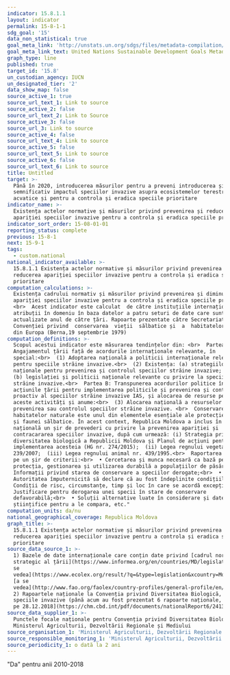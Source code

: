 ```yaml
---
indicator: 15.8.1.1
layout: indicator
permalink: 15-8-1-1
sdg_goal: '15'
data_non_statistical: true
goal_meta_link: 'http://unstats.un.org/sdgs/files/metadata-compilation/Metadata-Goal-15.pdf'
goal_meta_link_text: United Nations Sustainable Development Goals Metadata (pdf 456kB)
graph_type: line
published: true
target_id: '15.8'
un_custodian_agency: IUCN
un_designated_tier: '2'
data_show_map: false
source_active_1: true
source_url_text_1: Link to source
source_active_2: false
source_url_text_2: Link to Source
source_active_3: false
source_url_3: Link to source
source_active_4: false
source_url_text_4: Link to source
source_active_5: false
source_url_text_5: Link to source
source_active_6: false
source_url_text_6: Link to source
title: Untitled
target: >-
  Până în 2020, introducerea măsurilor pentru a preveni introducerea și a reduce
  semnificativ impactul speciilor invazive asupra ecosistemelor terestre și
  acvatice și pentru a controla și eradica speciile prioritare
indicator_name: >-
  Existența actelor normative și măsurilor privind prevenirea și reducerea
  apariției speciilor invazive pentru a controla și eradica speciile prioritare
indicator_sort_order: 15-08-01-01
reporting_status: complete
previous: 15-8-1
next: 15-9-1
tags:
  - custom.national
national_indicator_available: >-
  15.8.1.1 Existența actelor normative și măsurilor privind prevenirea și
  reducerea apariției speciilor invazive pentru a controla și eradica speciile
  prioritare
computation_calculations: >-
  Existența cadrului normativ și măsurilor privind prevenirea și diminuarea
  apariției speciilor invazive pentru a controla și eradica speciile prioritare.
  <br>  Acest indicator este calculat  de către instituțiile internaționale cu
  atribuții în domeniu în baza datelor a patru seturi de date care sunt
  actualizate anul de către țări. Rapoarte prezentate către Secretariatul
  Convenției privind  conservarea  vieții  sălbatice și  a  habitatelor naturale
  din Europa (Berna,19 septembrie 1979)
computation_definitions: >-
  Scopul acestui indicator este măsurarea tendințelor din: <br>  Partea A:
  Angajamentul țării față de acordurile internaționale relevante, în
  special:<br>  (1) Adoptarea națională a politicii internaționale relevante
  pentru speciile străine invazive.<br>  (2) Existența: (a) strategiilor
  naționale pentru prevenirea și controlul speciilor străine invazive; și<br> 
  (b) legislației și politicii naționale relevante cu privire la speciile
  străine invazive.<br>  Partea B: Transpunerea acordurilor politice în
  acțiunile țării pentru implementarea politicile și prevenirea și controlul
  proactiv al speciilor străine invazive IAS, și alocarea de resurse pentru
  aceste activități și anume:<br>  (3) Alocarea națională a resurselor pentru
  prevenirea sau controlul speciilor străine invazive. <br>  Conservarea
  habitatelor naturale este unul din elementele esențiale ale protecției florei
  și faunei sălbatice. În acest context, Republica Moldova a inclus în politica
  națională un șir de prevederi cu privire la prevenirea apariției și
  contracararea speciilor invazive, după cum urmează: (i) Strategia privind
  diversitatea biologică a Republicii Moldova și Planul de acțiuni pentru
  implementarea acesteia (HG nr. 274/2015);  (ii) Legea regnului vegetal nr.
  239/2007;  (iii) Legea regnului animal nr. 439/1995.<br>  Raportarea se axează
  pe un șir de criterii:<br>  • Cercetarea și munca necesară ca bază pentru
  protecția, gestionarea și utilizarea durabilă a populațiilor de păsări;<br>  •
  Informații privind starea de conservare a speciilor derogate;<br>  •
  Autoritatea împuternicită să declare că au fost îndeplinite condițiile;<br>  •
  Condiții de risc, circumstanțe, timp și loc în care se acordă excepție;<br>  •
  Justificare pentru derogarea unei specii în stare de conservare
  defavorabilă;<br>  • Soluții alternative luate în considerare și date
  științifice pentru a le compara, etc."
computation_units: da/nu
national_geographical_coverage: Republica Moldova
graph_title: >-
  15.8.1.1 Existența actelor normative și măsurilor privind prevenirea și
  reducerea apariției speciilor invazive pentru a controla și eradica speciile
  prioritare
source_data_source_1: >-
  1) Bazele de date internaționale care conțin date privind [cadrul normativ și
  strategic al țării](https://www.informea.org/en/countries/MD/legislation); [a
  se
  vedea](https://www.ecolex.org/result/?q=&type=legislation&xcountry=Moldova%2C+Republic+of&xdate_min=&xdate_max=); 
  [a se
  vedea](http://www.fao.org/faolex/country-profiles/general-profile/en/?iso3=MDA)<br> 
  2) Rapoartele naționale la Convenția privind Diversitatea Biologică, ținta 9
  speciile invazive (până acum au fost prezentat 6 rapoarte naționale, [ultimul
  pe 28.12.2018](https://chm.cbd.int/pdf/documents/nationalReport6/241350/2) )
source_data_supplier_1: >-
  Punctele focale naționale pentru Convenția privind Diversitatea Biologică,
  Ministerul Agriculturii, Dezvoltării Regionale și Mediului
source_organisation_1: 'Ministerul Agriculturii, Dezvoltării Regionale și Mediului'
source_responsible_monitoring_1: 'Ministerul Agriculturii, Dezvoltării Regionale și Mediului'
source_periodicity_1: o dată la 2 ani
---
```

"Da" pentru anii 2010-2018
